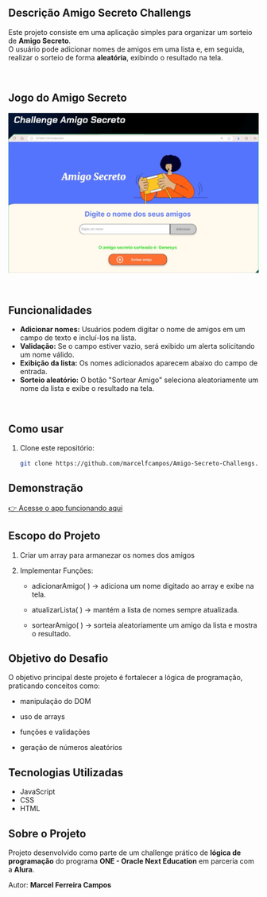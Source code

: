 ## Descrição Amigo Secreto Challengs

Este projeto consiste em uma aplicação simples para organizar um sorteio de **Amigo Secreto**.  
O usuário pode adicionar nomes de amigos em uma lista e, em seguida, realizar o sorteio de forma **aleatória**, exibindo o resultado na tela.

<div style = "display: inline-block"> <br/> </div>

## Jogo do Amigo Secreto

![Jogo do Amigo Secreto](assets/jogo-amigo-secreto.png)

<div style = "display: inline-block"> <br/> </div>

## Funcionalidades

- **Adicionar nomes:** Usuários podem digitar o nome de amigos em um campo de texto e incluí-los na lista.
- **Validação:** Se o campo estiver vazio, será exibido um alerta solicitando um nome válido.
- **Exibição da lista:** Os nomes adicionados aparecem abaixo do campo de entrada.
- **Sorteio aleatório:** O botão "Sortear Amigo" seleciona aleatoriamente um nome da lista e exibe o resultado na tela.

<div style = "display: inline-block"> <br/> </div>

## Como usar

1. Clone este repositório:
   ```bash
   git clone https://github.com/marcelfcampos/Amigo-Secreto-Challengs.git
   ```

## Demonstração

[👉 Acesse o app funcionando aqui](https://amigo-secreto-challengs.vercel.app/)

## Escopo do Projeto

1. Criar um array para armanezar os nomes dos amigos

2. Implementar Funções:

   - adicionarAmigo( ) → adiciona um nome digitado ao array e exibe na tela.

   - atualizarLista( ) → mantém a lista de nomes sempre atualizada.

   - sortearAmigo( ) → sorteia aleatoriamente um amigo da lista e mostra o resultado.

## Objetivo do Desafio

O objetivo principal deste projeto é fortalecer a lógica de programação, praticando conceitos como:

- manipulação do DOM

- uso de arrays

- funções e validações

- geração de números aleatórios

## Tecnologias Utilizadas

- JavaScript
- CSS
- HTML

## Sobre o Projeto

Projeto desenvolvido como parte de um challenge prático de **lógica de programação** do programa **ONE - Oracle Next Education** em parceria com a **Alura**.

Autor: **Marcel Ferreira Campos**
